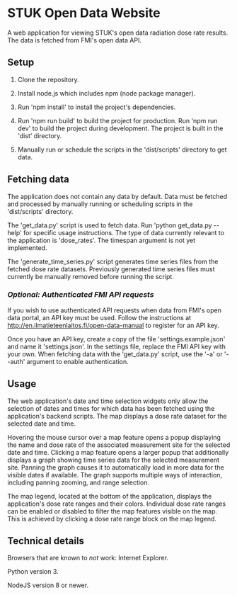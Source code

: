 # STUK Open Data Website

A web application for viewing STUK's open data radiation dose
rate results. The data is fetched from FMI's open data API.

## Setup

1. Clone the repository.

2. Install node.js which includes npm (node package manager).

3. Run 'npm install' to install the project's dependencies.

4. Run 'npm run build' to build the project for production.
   Run 'npm run dev' to build the project during development.
   The project is built in the 'dist' directory.

5. Manually run or schedule the scripts in the 'dist/scripts'
   directory to get data.

## Fetching data

The application does not contain any data by default. Data
must be fetched and processed by manually running or
scheduling scripts in the 'dist/scripts' directory. 

The 'get_data.py' script is used to fetch data. Run 'python
get_data.py --help' for specific usage instructions. The type
of data currently relevant to the application is 'dose_rates'.
The timespan argument is not yet implemented.

The 'generate_time_series.py' script generates time series
files from the fetched dose rate datasets. Previously
generated time series files must currently be manually
removed before running the script.




### *Optional: Authenticated FMI API requests*

If you wish to use authenticated API requests when 
data from FMI's open data portal, an API key must be used.
Follow the instructions at 
http://en.ilmatieteenlaitos.fi/open-data-manual to register
for an API key.

Once you have an API key, create a copy of the file
'settings.example.json' and name it 'settings.json'. In the
settings file, replace the FMI API key with your own. When
fetching data with the 'get_data.py' script, use the '-a' or
'--auth' argument to enable authentication.

## Usage

The web application's date and time selection widgets only
allow the selection of dates and times for which data has been
fetched using the application's backend scripts. The map
displays a dose rate dataset for the selected date and time.

Hovering the mouse cursor over a map feature opens a popup
displaying the name and dose rate of the associated
measurement site for the selected date and time. Clicking a
map feature opens a larger popup that additionally displays a
graph showing time series data for the selected measurement
site. Panning the graph causes it to automatically load in
more data for the visible dates if available. The graph
supports multiple ways of interaction, including panning
zooming, and range selection.

The map legend, located at the bottom of the application,
displays the application's dose rate ranges and their colors.
Individual dose rate ranges can be enabled or disabled to
filter the map features visible on the map. This is achieved
by clicking a dose rate range block on the map legend.

## Technical details

Browsers that are known to *not* work: Internet Explorer.

Python version 3.

NodeJS version 8 or newer.